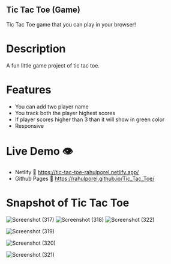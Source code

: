 ## Tic Tac Toe (Game)

Tic Tac Toe game that you can play in your browser!

# Description

A fun little game project of tic tac toe.

# Features

- You can add two player name
- You track both the player highest scores
- If player scores higher than 3 than it will show in green color
- Responsive

# Live Demo 👁️

- Netlify 🔗
  https://tic-tac-toe-rahulporel.netlify.app/
- Github Pages 🔗
  https://rahulporel.github.io/Tic_Tac_Toe/

# Snapshot of Tic Tac Toe

![Screenshot (317)](https://github.com/RahulPorel/Tic_Tac_Toe/assets/98636266/c148cb3e-48b5-4aad-a8aa-01e2f5e11b91)
![Screenshot (318)](https://github.com/RahulPorel/Tic_Tac_Toe/assets/98636266/a7db6fd2-4d0f-4421-bfe3-f36261eecc3a)
![Screenshot (322)](https://github.com/RahulPorel/Tic_Tac_Toe/assets/98636266/6d35658e-548b-4082-bb7e-02734422764c)

![Screenshot (319)](https://github.com/RahulPorel/Tic_Tac_Toe/assets/98636266/be074197-efa8-4e9e-95e6-2882f2bbabdb)

![Screenshot (320)](https://github.com/RahulPorel/Tic_Tac_Toe/assets/98636266/bb64cbc3-3d90-4d28-b554-9c615567c174)

![Screenshot (321)](https://github.com/RahulPorel/Tic_Tac_Toe/assets/98636266/cfc50dcd-9c64-4e1f-9a68-9f2be2020617)

